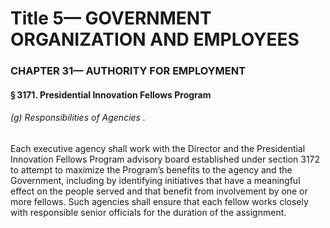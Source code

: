 
# Title 5— GOVERNMENT ORGANIZATION AND EMPLOYEES
### CHAPTER 31— AUTHORITY FOR EMPLOYMENT
#### § 3171. Presidential Innovation Fellows Program
###### (g) Responsibilities of Agencies .

Each executive agency shall work with the Director and the Presidential Innovation Fellows Program advisory board established under section 3172 to attempt to maximize the Program’s benefits to the agency and the Government, including by identifying initiatives that have a meaningful effect on the people served and that benefit from involvement by one or more fellows. Such agencies shall ensure that each fellow works closely with responsible senior officials for the duration of the assignment.
